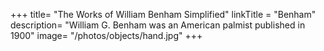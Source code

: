 +++
title=  "The Works of William Benham Simplified"
linkTitle = "Benham"
description=  "William G. Benham was an American palmist published in 1900" 
image=  "/photos/objects/hand.jpg"
+++
